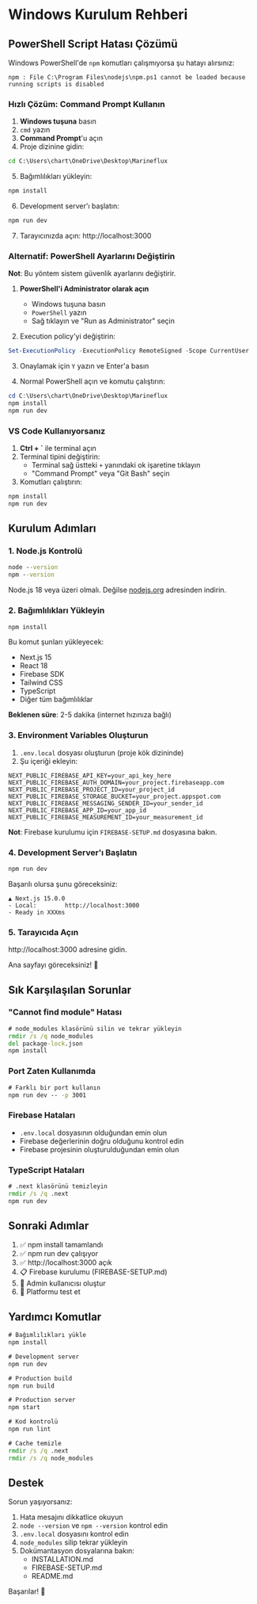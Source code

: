 # Windows Kurulum Rehberi

## PowerShell Script Hatası Çözümü

Windows PowerShell'de `npm` komutları çalışmıyorsa şu hatayı alırsınız:
```
npm : File C:\Program Files\nodejs\npm.ps1 cannot be loaded because running scripts is disabled
```

### Hızlı Çözüm: Command Prompt Kullanın

1. **Windows tuşuna** basın
2. `cmd` yazın
3. **Command Prompt**'u açın
4. Proje dizinine gidin:

```cmd
cd C:\Users\chart\OneDrive\Desktop\Marineflux
```

5. Bağımlılıkları yükleyin:

```cmd
npm install
```

6. Development server'ı başlatın:

```cmd
npm run dev
```

7. Tarayıcınızda açın: http://localhost:3000

### Alternatif: PowerShell Ayarlarını Değiştirin

**Not**: Bu yöntem sistem güvenlik ayarlarını değiştirir.

1. **PowerShell'i Administrator olarak açın**
   - Windows tuşuna basın
   - `PowerShell` yazın
   - Sağ tıklayın ve "Run as Administrator" seçin

2. Execution policy'yi değiştirin:

```powershell
Set-ExecutionPolicy -ExecutionPolicy RemoteSigned -Scope CurrentUser
```

3. Onaylamak için `Y` yazın ve Enter'a basın

4. Normal PowerShell açın ve komutu çalıştırın:

```powershell
cd C:\Users\chart\OneDrive\Desktop\Marineflux
npm install
npm run dev
```

### VS Code Kullanıyorsanız

1. **Ctrl + `** ile terminal açın
2. Terminal tipini değiştirin:
   - Terminal sağ üstteki `+` yanındaki ok işaretine tıklayın
   - "Command Prompt" veya "Git Bash" seçin
3. Komutları çalıştırın:

```bash
npm install
npm run dev
```

## Kurulum Adımları

### 1. Node.js Kontrolü

```cmd
node --version
npm --version
```

Node.js 18 veya üzeri olmalı. Değilse [nodejs.org](https://nodejs.org) adresinden indirin.

### 2. Bağımlılıkları Yükleyin

```cmd
npm install
```

Bu komut şunları yükleyecek:
- Next.js 15
- React 18
- Firebase SDK
- Tailwind CSS
- TypeScript
- Diğer tüm bağımlılıklar

**Beklenen süre**: 2-5 dakika (internet hızınıza bağlı)

### 3. Environment Variables Oluşturun

1. `.env.local` dosyası oluşturun (proje kök dizininde)
2. Şu içeriği ekleyin:

```env
NEXT_PUBLIC_FIREBASE_API_KEY=your_api_key_here
NEXT_PUBLIC_FIREBASE_AUTH_DOMAIN=your_project.firebaseapp.com
NEXT_PUBLIC_FIREBASE_PROJECT_ID=your_project_id
NEXT_PUBLIC_FIREBASE_STORAGE_BUCKET=your_project.appspot.com
NEXT_PUBLIC_FIREBASE_MESSAGING_SENDER_ID=your_sender_id
NEXT_PUBLIC_FIREBASE_APP_ID=your_app_id
NEXT_PUBLIC_FIREBASE_MEASUREMENT_ID=your_measurement_id
```

**Not**: Firebase kurulumu için `FIREBASE-SETUP.md` dosyasına bakın.

### 4. Development Server'ı Başlatın

```cmd
npm run dev
```

Başarılı olursa şunu göreceksiniz:
```
▲ Next.js 15.0.0
- Local:        http://localhost:3000
- Ready in XXXms
```

### 5. Tarayıcıda Açın

http://localhost:3000 adresine gidin.

Ana sayfayı göreceksiniz! 🎉

## Sık Karşılaşılan Sorunlar

### "Cannot find module" Hatası

```cmd
# node_modules klasörünü silin ve tekrar yükleyin
rmdir /s /q node_modules
del package-lock.json
npm install
```

### Port Zaten Kullanımda

```cmd
# Farklı bir port kullanın
npm run dev -- -p 3001
```

### Firebase Hataları

- `.env.local` dosyasının olduğundan emin olun
- Firebase değerlerinin doğru olduğunu kontrol edin
- Firebase projesinin oluşturulduğundan emin olun

### TypeScript Hataları

```cmd
# .next klasörünü temizleyin
rmdir /s /q .next
npm run dev
```

## Sonraki Adımlar

1. ✅ npm install tamamlandı
2. ✅ npm run dev çalışıyor
3. ✅ http://localhost:3000 açık
4. 📋 Firebase kurulumu (FIREBASE-SETUP.md)
5. 🔐 Admin kullanıcısı oluştur
6. 🚀 Platformu test et

## Yardımcı Komutlar

```cmd
# Bağımlılıkları yükle
npm install

# Development server
npm run dev

# Production build
npm run build

# Production server
npm start

# Kod kontrolü
npm run lint

# Cache temizle
rmdir /s /q .next
rmdir /s /q node_modules
```

## Destek

Sorun yaşıyorsanız:

1. Hata mesajını dikkatlice okuyun
2. `node --version` ve `npm --version` kontrol edin
3. `.env.local` dosyasını kontrol edin
4. `node_modules` silip tekrar yükleyin
5. Dokümantasyon dosyalarına bakın:
   - INSTALLATION.md
   - FIREBASE-SETUP.md
   - README.md

Başarılar! 🚀




